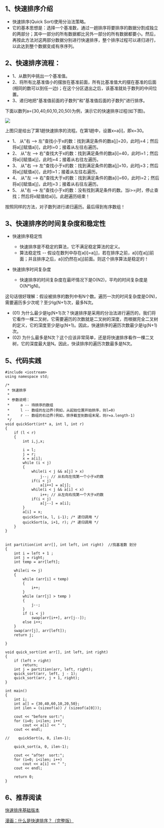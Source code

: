 ## 1、快速排序介绍

- 快速排序(Quick Sort)使用分治法策略。
- 它的基本思想是：选择一个基准数，通过一趟排序将要排序的数据分割成独立的两部分；其中一部分的所有数据都比另外一部分的所有数据都要小。然后，再按此方法对这两部分数据分别进行快速排序，整个排序过程可以递归进行，以此达到整个数据变成有序序列。

## 2、快速排序流程：
- 1、从数列中挑出一个基准值。
- 2、将所有比基准值小的摆放在基准前面，所有比基准值大的摆在基准的后面(相同的数可以到任一边)；在这个分区退出之后，该基准就处于数列的中间位置。
- 3、递归地把"基准值前面的子数列"和"基准值后面的子数列"进行排序。

下面以数列a={30,40,60,10,20,50}为例，演示它的快速排序过程(如下图)。

![](https://www.icheesedu.com/images/blog/121659127078460.jpg)


上图只是给出了第1趟快速排序的流程。在第1趟中，设置x=a[i]，即x=30。

* 1、 从"右 --> 左"查找小于x的数：找到满足条件的数a[j]=20，此时j=4；然后将a[j]赋值a[i]，此时i=0；接着从左往右遍历。
* 2、 从"左 --> 右"查找大于x的数：找到满足条件的数a[i]=40，此时i=1；然后将a[i]赋值a[j]，此时j=4；接着从右往左遍历。
* 3、 从"右 --> 左"查找小于x的数：找到满足条件的数a[j]=10，此时j=3；然后将a[j]赋值a[i]，此时i=1；接着从左往右遍历。
* 4、 从"左 --> 右"查找大于x的数：找到满足条件的数a[i]=60，此时i=2；然后将a[i]赋值a[j]，此时j=3；接着从右往左遍历。
* 5、 从"右 --> 左"查找小于x的数：没有找到满足条件的数。当i>=j时，停止查找；然后将x赋值给a[i]。此趟遍历结束！

按照同样的方法，对子数列进行递归遍历。最后得到有序数组！

## 3、快速排序的时间复杂度和稳定性

- 快速排序稳定性

  - 快速排序是不稳定的算法，它不满足稳定算法的定义。
  - 算法稳定性 -- 假设在数列中存在a[i]=a[j]，若在排序之前，a[i]在a[j]前面；并且排序之后，a[i]仍然在a[j]前面。则这个排序算法是稳定的！

- 快速排序时间复杂度
  - 快速排序的时间复杂度在最坏情况下是O(N2)，平均的时间复杂度是O(N*lgN)。

这句话很好理解：假设被排序的数列中有N个数。遍历一次的时间复杂度是O(N)，需要遍历多少次呢？至少lg(N+1)次，最多N次。

  - (01) 为什么最少是lg(N+1)次？快速排序是采用的分治法进行遍历的，我们将它看作一棵二叉树，它需要遍历的次数就是二叉树的深度，而根据完全二叉树的定义，它的深度至少是lg(N+1)。因此，快速排序的遍历次数最少是lg(N+1)次。
  - (02) 为什么最多是N次？这个应该非常简单，还是将快速排序看作一棵二叉树，它的深度最大是N。因此，快读排序的遍历次数最多是N次。

## 5、代码实践

```
#include <iostream>
using namespace std;

/*
 * 快速排序
 *
 * 参数说明：
 *     a -- 待排序的数组
 *     l -- 数组的左边界(例如，从起始位置开始排序，则l=0)
 *     r -- 数组的右边界(例如，排序截至到数组末尾，则r=a.length-1)
 */
void quickSort(int* a, int l, int r)
{
    if (l < r)
    {
        int i,j,x;
        
        i = l;
        j = r;
        x = a[i];
        while (i < j)
        {
            while(i < j && a[j] > x)
                j--; // 从右向左找第一个小于x的数
            if(i < j)
                a[i++] = a[j];
            while(i < j && a[i] < x)
                i++; // 从左向右找第一个大于x的数
            if(i < j)
                a[j--] = a[i];
        }
        a[i] = x;
        quickSort(a, l, i-1); /* 递归调用 */
        quickSort(a, i+1, r); /* 递归调用 */
    }
}


int partition(int arr[], int left, int right)  //找基准数 划分
{
    int i = left + 1 ;
    int j = right;
    int temp = arr[left];
    
    while(i <= j)
    {
        while (arr[i] < temp)
        {
            i++;
        }
        while (arr[j] > temp )
        {
            j--;
        }
        if (i < j)
            swap(arr[i++], arr[j--]);
        else i++;
    }
    swap(arr[j], arr[left]);
    return j;
    
}

void quick_sort(int arr[], int left, int right)
{
    if (left > right)
        return;
    int j = partition(arr, left, right);
    quick_sort(arr, left, j - 1);
    quick_sort(arr, j + 1, right);
}

int main()
{
    int i;
    int a[] = {30,40,60,10,20,50};
    int ilen = (sizeof(a)) / (sizeof(a[0]));
    
    cout << "before sort:";
    for (i=0; i<ilen; i++)
        cout << a[i] << " ";
    cout << endl;
    
//    quickSort(a, 0, ilen-1);
    
    quick_sort(a, 0, ilen-1);
    
    cout << "after  sort:";
    for (i=0; i<ilen; i++)
        cout << a[i] << " ";
    cout << endl;
    
    return 0;
}
```

## 6、推荐阅读

[快速排序基础版本](https://mp.weixin.qq.com/s/izV79GJI3xZef03axneerw)

[漫画：什么是快速排序？（完整版）](https://mp.weixin.qq.com/s/PQLC7qFjb74kt6PdExP8mw)


